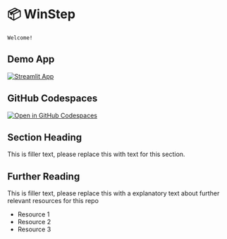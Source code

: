 # 📦 WinStep
```
Welcome!
```


## Demo App

[![Streamlit App](https://static.streamlit.io/badges/streamlit_badge_black_white.svg)](https://winstep.streamlit.app/)

## GitHub Codespaces

[![Open in GitHub Codespaces](https://github.com/codespaces/badge.svg)](https://codespaces.new/streamlit/app-starter-kit?quickstart=1)

## Section Heading

This is filler text, please replace this with text for this section.

## Further Reading

This is filler text, please replace this with a explanatory text about further relevant resources for this repo
- Resource 1
- Resource 2
- Resource 3
